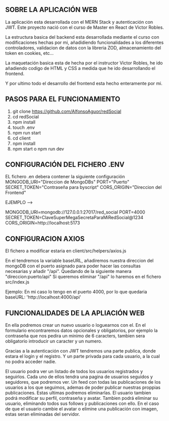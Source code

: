 SOBRE LA APLICACIÓN WEB
------------------------
La aplicación esta desarrollada con el MERN Stack y autenticación con JWT. 
Este proyecto nació con el curso de Master en React de Victor Robles.

La estructura basica del backend esta desarrollada mediante el curso con modificaciones hechas por mi,
añadidiendo funcionalidades a los diferentes controladores, validacion de datos con la libreria ZOD, almacenamiento del token en cookies, etc...

La maquetación basica esta de hecha por el instructor Victor Robles, he ido añadiendo codigo de HTML y CSS a medida que he ido desarrollando el frontend.

Y por ultimo todo el desarrollo del frontend esta hecho enteramente por mi.


PASOS PARA EL FUNCIONAMIENTO
----------------------------

1. git clone https://github.com/AlfonsoAguor/redSocial
2. cd redSocial
3. npm install
4. touch .env
5. npm run start
6. cd client
7. npm install
8. npm start o npm run dev


CONFIGURACIÓN DEL FICHERO .ENV
------------------------------

EL fichero .en debera contener la siguiente configuración
MONGODB_URI="Direccion de MongoDBs"
PORT="Puerto"
SECRET_TOKEN="Contraseña para byscript"
CORS_ORIGIN="Direccion del Frontend"

EJEMPLO -->

MONGODB_URI=mongodb://127.0.0.1:27017/red_social
PORT=4000
SECRET_TOKEN=ClaveSuperMegaSecretaParaMiRedSocial@1234
CORS_ORIGIN=http://localhost:5173 


CONFIGURACION AXIOS
---------------------
El fichero a modificar estaria en client/src/helpers/axios.js

En el tendremos la variable baseURL, añadiremos nuestra direccion del mongoDB con el puerto asignado 
para poder hacer las consultas necesarias y añadir "/api". Quedando de la siguiente manera "direccion:puerto/api"
Si queremos eliminar "/api" lo haremos en el fichero src/index.js

Ejemplo:
En mi caso lo tengo en el puerto 4000, por lo que quedaria baseURL: 'http://localhost:4000/api'


FUNCIONALIDADES DE LA APLIACIÓN WEB
-------------------------------------
En ella podremos crear un nuevo usuario o loguearnos con el. En el formulario encontraremos datos opcionales y obligatorios, 
por ejemplo la contraseña que nos pedira un minimo de 6 caracters, tambien sera obligatorio introducir un caracter y un numero.

Gracias a la autenticación con JWT tendremos una parte publica, donde estara el login y el registro. 
Y un parte privada para cada usuario, a la cual no podra acceder nadie.

El usuario podra ver un listado de todos los usuarios registrados y seguirlos.
Cada uno de ellos tendra una pagina de usuarios seguidos y seguidores, que podremos ver.
Un feed con todas las publicaciones de los usuarios a los que seguimos, ademas de poder publicar nuestras proppias publicaciones.
Estas ultimas podremos eliminarlas.
El usuario tambien podrá modificar su perfil, contraseña y avatar. 
Tambien podrá eliminar su usuario, eliminando todos sus follows y publicaciones con ello.
En el caso de que el usuario cambie el avatar o elimine una publicación con imagen, estas seran eliminadas del servidor.
